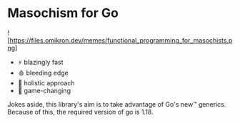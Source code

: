 # Masochism for Go


![https://files.omikron.dev/memes/functional_programming_for_masochists.png]

* :zap: blazingly fast
* :drop_of_blood: bleeding edge
* :ghost: holistic approach
* :exploding_head: game-changing

Jokes aside, this library's aim is to take advantage of Go's new™ generics. 
Because of this, the required version of go is 1.18.
